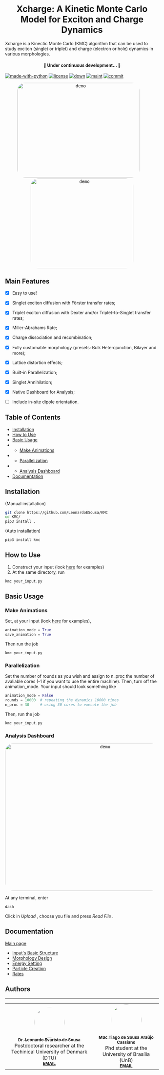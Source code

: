 <h1 align="center">Xcharge: A Kinetic Monte Carlo Model for Exciton and Charge Dynamics</h1
  
<p align="center">Xcharge is a Kinectic Monte Carlo (KMC) algorithm that can be used to study exciton (singlet or triplet) and charge (electron or hole) dynamics in various morphologies. </p>

<h4 align="center"> 
	🚧  Under continuous development...  🚧
</h4>

[![made-with-python](https://img.shields.io/badge/Made%20with-Python-1f425f.svg)](https://www.python.org/)
[![license](https://img.shields.io/github/license/LeonardoESousa/KMC?style=plastic)]()
[![down](https://img.shields.io/github/downloads/LeonardoESousa/KMC/total?style=plastic)]()
[![maint](https://img.shields.io/maintenance/yes/2021)]()
[![commit](https://img.shields.io/github/last-commit/LeonardoESousa/KMC?style=plastic)]()

<!--
<p align="center">
  <kbd>
    <img width="640" style="border-radius: 25px" height="480" src="https://i.postimg.cc/2yVWMfZc/ezgif-com-gif-maker.gif" alt="demo">
  </kbd>
</p>
-->

<!--
<p align="center">
  <kbd>
    <img width="441" style="border-radius: 25px" height="340" src="https://i.postimg.cc/Zqnz3gnS/final.gif" alt="demo">
  </kbd>
  &nbsp;&nbsp;&nbsp;&nbsp;
  <kbd>
    <img width="407" style="border-radius: 25px" height="357" src="https://i.postimg.cc/s2hZVnzV/name-cut.gif" alt="demo">
  </kbd>
</p>
-->

<p align="center">
  <kbd>
    <!--<img width="399.3" style="border-radius: 25px" height="308.55" src="https://i.postimg.cc/Zqnz3gnS/final.gif" alt="demo">-->
    <!--<img width="399.3" style="border-radius: 25px" height="308.55" src="https://i.postimg.cc/7P7KWFJM/kmc.gif" alt="demo">-->
    <img width="399.3" style="border-radius: 25px" height="308.55" src="https://i.postimg.cc/C1yPf4t0/kmc-opt.gif" alt="demo">
  </kbd>
  &nbsp;&nbsp;&nbsp;&nbsp;
  <kbd>
    <!--<img width="335.5" style="border-radius: 25px" height="293.7" src="https://i.postimg.cc/s2hZVnzV/name-cut.gif" alt="demo">-->
    <img width="335.5" style="border-radius: 25px" height="293.7" src="https://i.postimg.cc/zfNHbbjM/latt.gif" alt="demo">
  </kbd>
</p>



## Main Features

- [x] Easy to use!
- [x] Singlet exciton diffusion with Förster transfer rates;
- [x] Triplet exciton diffusion with Dexter and/or Triplet-to-Singlet transfer rates;
- [x] Miller-Abrahams Rate;
- [x] Charge dissociation and recombination;
- [x] Fully customable morphology (presets: Bulk Heterojunction, Bilayer and more);
- [x] Lattice distortion effects;
- [x] Built-in Parallelization;
- [x] Singlet Annihilation;
- [x] Native Dashboard for Analysis; 
- [ ] Include in-site dipole orientation.


## Table of Contents

<!--ts-->
   * [Installation](#installation)
   * [How to Use](#how-to-use)
   * [Basic Usage](#basic-usage)
   *    * [Make Animations](#make-animations)
   *    * [Parallelization](#parallelization)
   *    * [Analysis Dashboard](#analysis-dashboards)
   * [Documentation](#documentation)

<!--te-->

## Installation

(Manual installation)
```bash
git clone https://github.com/LeonardoESousa/KMC
cd KMC/
pip3 install .
```
(Auto installation)
```bash
pip3 install kmc
```

## How to Use

1) Construct your input (look [here](https://github.com/LeonardoESousa/KMC/tree/main/input_examples) for examples)
2) At the same directory, run
```bash
kmc your_input.py
```

## Basic Usage

### Make Animations

Set, at your input (look [here](https://github.com/LeonardoESousa/KMC/tree/main/input_examples) for examples),

```python
animation_mode = True
save_animation = True
```
Then run the job
```python
kmc your_input.py
```

### Parallelization

Set the number of rounds as you wish and assign to n_proc the number of avaliable cores (-1 if you want to use the entire machine). Then, turn off the animation_mode. Your input should look something like
```python
animation_mode = False
rounds = 10000  # repeating the dynamics 10000 times 
n_proc = 30     # using 30 cores to execute the job
```
Then, run the job
```python
kmc your_input.py
```

### Analysis Dashboard

<p align="center">
  <kbd>
    <img width="640" style="border-radius: 25px" height="480" src="https://i.postimg.cc/fRvGx1sK/dash.gif" alt="demo">
  </kbd>
</p>

At any terminal, enter
```bash
dash
```
Click in <em> Upload </em>, choose you file and press <em>Read File </em>.

## Documentation
[Main page](https://github.com/LeonardoESousa/xcharge/wiki)
<!--ts-->
   * [Input's Basic Structure](https://github.com/LeonardoESousa/xcharge/wiki/Input's-Basic-Structure)
   * [Morphology Design](#morph)
   * [Energy Setting](#energy)
   * [Particle Creation](#particles)
   * [Rates](#rates)
<!--te-->

## Authors
---
<table>
  <tr>	  
    <td align="center"><a href="https://github.com/LeonardoESousa"><img style="border-radius: 50%;" src="https://avatars.githubusercontent.com/u/49243510?v=4" width="100px;" alt=""/><br /><sub><b>Dr. Leonardo Evaristo de Sousa</b></sub></a><br />Postdoctoral researcher at the Techinical University of Denmark (DTU)<br /><sub><b><a href="mailto:leonardo.sousa137@gmail.com">EMAIL</a><br /></td>
    <td align="center"><a href="https://github.com/TSA-Cassiano"><img style="border-radius: 50%;" src="https://avatars.githubusercontent.com/u/26448170?s=400&u=b0820613fd46515f0cfe1806f7251a414d4c249b&v=4" width="100px;" alt=""/><br /><sub><b>MSc Tiago de Sousa Araújo Cassiano</b></sub></a><br />Phd student at the University of Brasília (UnB)<br /><sub><b><a href="mailto:tiagofis96@gmail.com">EMAIL</a><br /></td>
  </tr>
</table>

